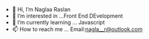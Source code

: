 - 👋 Hi, I’m Naglaa Raslan
- 👀 I’m interested in ...Front End DEvelopment
- 🌱 I’m currently learning ... Javascript
- 📫 How to reach me ... Email:nagla__r@outlook.com

<!---
naglorias/naglorias is a ✨ special ✨ repository because its `README.md` (this file) appears on your GitHub profile.
You can click the Preview link to take a look at your changes.
--->
